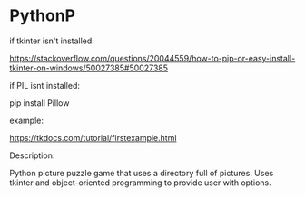 # PythonP

if tkinter isn't installed:

https://stackoverflow.com/questions/20044559/how-to-pip-or-easy-install-tkinter-on-windows/50027385#50027385

if  PIL isnt installed:

pip install Pillow

example:

https://tkdocs.com/tutorial/firstexample.html


Description:

Python picture puzzle game that uses a directory full of pictures. Uses tkinter and object-oriented programming to provide user with options.
